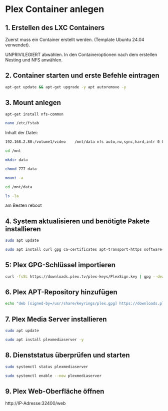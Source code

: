 # Plex Container anlegen
## 1. Erstellen des LXC Containers
Zuerst muss ein Container erstellt werden. (Template Ubuntu 24.04 verwendet).

UNPRIVILEGIERT abwählen.
In den Containeroptionen nach dem erstellen Nesting und NFS anwählen.

## 2. Container starten und erste Befehle eintragen
```bash
apt-get update && apt-get upgrade -y apt autoremove -y
```

## 3. Mount anlegen
```bash
apt-get install nfs-common
```
```bash
nano /etc/fstab
```
Inhalt der Datei:
```bash
192.168.2.80:/volume1/video    /mnt/data nfs auto,rw,sync,hard,intr 0 0
```
```bash
cd /mnt
```
```bash
mkdir data
```
```bash
chmod 777 data
```
```bash
mount -a
```
```bash
cd /mnt/data
```
```bash
ls -la
```
am Besten reboot

## 4. System aktualisieren und benötigte Pakete installieren
```bash
sudo apt update
```
```bash
sudo apt install curl gpg ca-certificates apt-transport-https software-properties-common -y
```
## 5: Plex GPG-Schlüssel importieren
```bash
curl -fsSL https://downloads.plex.tv/plex-keys/PlexSign.key | gpg --dearmor | sudo tee /usr/share/keyrings/plex.gpg > /dev/null
```
## 6. Plex APT-Repository hinzufügen
```bash
echo "deb [signed-by=/usr/share/keyrings/plex.gpg] https://downloads.plex.tv/repo/deb public main" | sudo tee /etc/apt/sources.list.d/plexmediaserver.list
```
## 7. Plex Media Server installieren
```bash
sudo apt update
```
```bash
sudo apt install plexmediaserver -y
```
## 8. Dienststatus überprüfen und starten
```bash
sudo systemctl status plexmediaserver
```
```bash
sudo systemctl enable --now plexmediaserver
```
## 9. Plex Web-Oberfläche öffnen
http://IP-Adresse:32400/web
